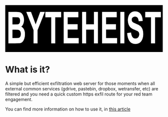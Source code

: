 <img align="center" alt="PNG" src="https://github.com/madalin-dogaru/madalin-dogaru/blob/master/bytegit.png?raw=true" width="900" height="150" />   

# What is it?
A simple but efficient exfiltration web server for those moments when all external common services (gdrive, pastebin, dropbox, wetransfer, etc) are filtered and you need a quick custom https exfil route for your red team engagement.

You can find more information on how to use it, in [this article](https://netrunners.run/writeups/devexfiltool/)
